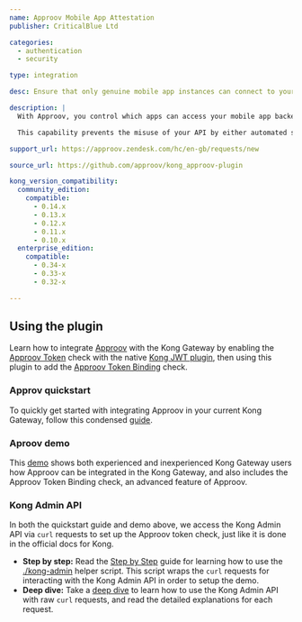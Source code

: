 ```yaml
---
name: Approov Mobile App Attestation
publisher: CriticalBlue Ltd

categories:
  - authentication
  - security

type: integration

desc: Ensure that only genuine mobile app instances can connect to your server or cloud backend

description: |
  With Approov, you control which apps can access your mobile app backend API in a secure and easily deployable manner. Users can confidently allow API access from iOS and Android devices knowing that Approov will only authenticate legitimate apps and does not rely on app-embedded secrets or keys.

  This capability prevents the misuse of your API by either automated software agents or unauthorized third-party apps, providing the basis for a range of API access management policies.

support_url: https://approov.zendesk.com/hc/en-gb/requests/new

source_url: https://github.com/approov/kong_approov-plugin

kong_version_compatibility:
  community_edition:
    compatible:
      - 0.14.x
      - 0.13.x
      - 0.12.x
      - 0.11.x
      - 0.10.x
  enterprise_edition:
    compatible:
      - 0.34-x
      - 0.33-x
      - 0.32-x

---
```


## Using the plugin

Learn how to integrate [Approov](https://approov.io) with the Kong Gateway by enabling the [Approov Token](https://www.approov.io/docs/latest/approov-usage-documentation/#approov-tokens) check with the native [Kong JWT plugin](https://docs.konghq.com/hub/kong-inc/jwt/), then using this plugin to add the [Approov Token Binding](https://www.approov.io/docs/latest/approov-usage-documentation/#token-binding) check.

### Approv quickstart

To quickly get started with integrating Approov in your current Kong Gateway, follow this condensed [guide](https://github.com/approov/blob/master/docs/APPROOV_QUICK_START.md).

### Aproov demo

This [demo](https://github.com/approov/blob/master/docs/APPROOV_KONG_PLUGIN_DEMO.md) shows both experienced and inexperienced Kong Gateway users how Approov can be integrated in the Kong Gateway, and also includes the Approov Token Binding check, an advanced feature of Approov.

### Kong Admin API

In both the quickstart guide and demo above, we access the Kong Admin API via `curl` requests to set up the Approov token check, just like it is done in the official docs for Kong.

- **Step by step:** Read the [Step by Step](https://github.com/approov/blob/master/docs/KONG_ADMIN_API_STEP_BY_STEP.md) guide for learning how to use the [./kong-admin](/bin/kong-admin.sh) helper script. This script wraps the `curl` requests for interacting with the Kong Admin API in order to setup the demo.
- **Deep dive:** Take a [deep dive](https://github.com/approov/blob/master/docs/KONG_ADMIN_API_DEEP_DIVE.md) to learn how to use the Kong Admin API with raw `curl` requests, and read the detailed explanations for each request.
